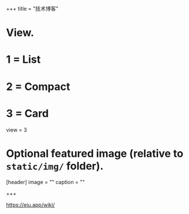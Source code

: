 +++
title = "技术博客"

# View.
#   1 = List

#   2 = Compact
#   3 = Card
view = 3

# Optional featured image (relative to `static/img/` folder).
[header]
image = ""
caption = ""

+++

https://eiu.app/wiki/
